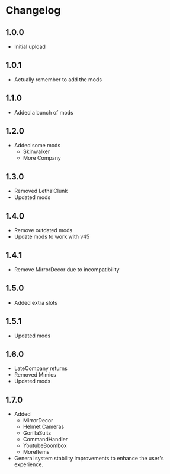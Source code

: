 # Changelog

## 1.0.0

- Initial upload

## 1.0.1

- Actually remember to add the mods

## 1.1.0

- Added a bunch of mods

## 1.2.0

- Added some mods
  - Skinwalker
  - More Company

## 1.3.0

- Removed LethalClunk
- Updated mods

## 1.4.0

- Remove outdated mods
- Update mods to work with v45

## 1.4.1

- Remove MirrorDecor due to incompatibility

## 1.5.0

- Added extra slots

## 1.5.1

- Updated mods

## 1.6.0

- LateCompany returns
- Removed Mimics
- Updated mods

## 1.7.0

- Added
  - MirrorDecor
  - Helmet Cameras
  - GorillaSuits
  - CommandHandler
  - YoutubeBoombox
  - MoreItems
- General system stability improvements to enhance the user's experience.